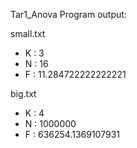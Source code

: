 Tar1_Anova 
Program output:

small.txt
- K : 3
- N : 16
- F : 11.284722222222221





big.txt
- K : 4
- N : 1000000
- F : 636254.1369107931

